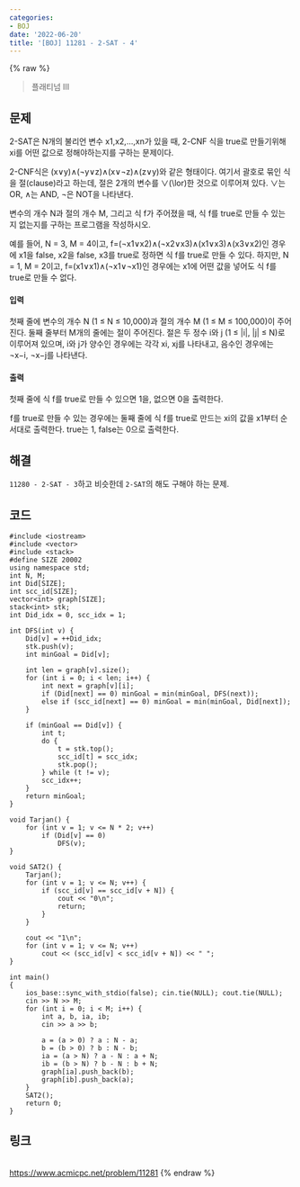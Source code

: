 ```yaml
---
categories:
- BOJ
date: '2022-06-20'
title: '[BOJ] 11281 - 2-SAT - 4'
---
```


{% raw %}
> 플래티넘 III<br>

## 문제
2-SAT은 N개의 불리언 변수  x1,x2,...,xn가 있을 때, 2-CNF 식을 true로 만들기위해  xi를 어떤 값으로 정해야하는지를 구하는 문제이다.

2-CNF식은  (x∨y)∧(¬y∨z)∧(x∨¬z)∧(z∨y)와 같은 형태이다. 여기서 괄호로 묶인 식을 절(clause)라고 하는데, 절은 2개의 변수를  ∨\(\lor\)한 것으로 이루어져 있다.  ∨는 OR,  ∧는 AND,  ¬은 NOT을 나타낸다.

변수의 개수 N과 절의 개수 M, 그리고 식  f가 주어졌을 때, 식  f를 true로 만들 수 있는지 없는지를 구하는 프로그램을 작성하시오.

예를 들어, N = 3, M = 4이고, f=(¬x1∨x2)∧(¬x2∨x3)∧(x1∨x3)∧(x3∨x2)인 경우에  x1을 false,  x2을 false,  x3를 true로 정하면 식 f를 true로 만들 수 있다. 하지만, N = 1, M = 2이고,  f=(x1∨x1)∧(¬x1∨¬x1)인 경우에는  x1에 어떤 값을 넣어도 식 f를 true로 만들 수 없다.

#### 입력
첫째 줄에 변수의 개수 N (1 ≤ N ≤ 10,000)과 절의 개수 M (1 ≤ M ≤ 100,000)이 주어진다. 둘째 줄부터 M개의 줄에는 절이 주어진다. 절은 두 정수 i와 j (1 ≤ |i|, |j| ≤ N)로 이루어져 있으며, i와 j가 양수인 경우에는 각각  xi,  xj를 나타내고, 음수인 경우에는  ¬x−i,  ¬x−j를 나타낸다.

#### 출력
첫째 줄에 식  f를 true로 만들 수 있으면 1을, 없으면 0을 출력한다.

 f를 true로 만들 수 있는 경우에는 둘째 줄에 식 f를 true로 만드는 xi의 값을 x1부터 순서대로 출력한다. true는 1, false는 0으로 출력한다.

## 해결
`11280 - 2-SAT - 3`하고 비슷한데 `2-SAT`의 해도 구해야 하는 문제.

## 코드
```
#include <iostream>
#include <vector>
#include <stack>
#define SIZE 20002
using namespace std;
int N, M;
int Did[SIZE];
int scc_id[SIZE];
vector<int> graph[SIZE];
stack<int> stk;
int Did_idx = 0, scc_idx = 1;

int DFS(int v) {
	Did[v] = ++Did_idx;
	stk.push(v);
	int minGoal = Did[v];

	int len = graph[v].size();
	for (int i = 0; i < len; i++) {
		int next = graph[v][i];
		if (Did[next] == 0) minGoal = min(minGoal, DFS(next));
		else if (scc_id[next] == 0) minGoal = min(minGoal, Did[next]);
	}

	if (minGoal == Did[v]) {
		int t;
		do {
			t = stk.top();
			scc_id[t] = scc_idx;
			stk.pop();
		} while (t != v);
		scc_idx++;
	}
	return minGoal;
}

void Tarjan() {
	for (int v = 1; v <= N * 2; v++)
		if (Did[v] == 0)
			DFS(v);
}

void SAT2() {
	Tarjan();
	for (int v = 1; v <= N; v++) {
		if (scc_id[v] == scc_id[v + N]) {
			cout << "0\n";
			return;
		}
	}

	cout << "1\n";
	for (int v = 1; v <= N; v++)
		cout << (scc_id[v] < scc_id[v + N]) << " ";
}

int main()
{
	ios_base::sync_with_stdio(false); cin.tie(NULL); cout.tie(NULL);
	cin >> N >> M;
	for (int i = 0; i < M; i++) {
		int a, b, ia, ib;
		cin >> a >> b;

		a = (a > 0) ? a : N - a;
		b = (b > 0) ? b : N - b;
		ia = (a > N) ? a - N : a + N;
		ib = (b > N) ? b - N : b + N;
		graph[ia].push_back(b);
		graph[ib].push_back(a);
	}
	SAT2();
	return 0;
}
```

## 링크
<br>https://www.acmicpc.net/problem/11281
{% endraw %}